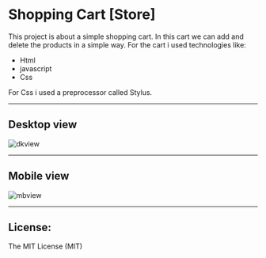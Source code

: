# Shopping Cart [Store]

This project is about a simple shopping cart. In this cart we can add and delete the products in a simple way. For the cart i used technologies like:

- Html
- javascript
- Css

For Css i used a preprocessor called Stylus.


------------

## Desktop view

![dkview](https://user-images.githubusercontent.com/52054385/86844503-c8241e80-c06d-11ea-9c47-c463e7138c94.JPG)

------------


## Mobile view

![mbview](https://user-images.githubusercontent.com/52054385/86844773-20f3b700-c06e-11ea-9b4a-4e6f9d736010.JPG)


------------

## License:
The MIT License (MIT)


